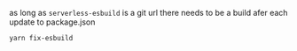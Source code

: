 

as long as `serverless-esbuild` is a git url there needs to be a build afer each update to package.json
```bash
yarn fix-esbuild
```
